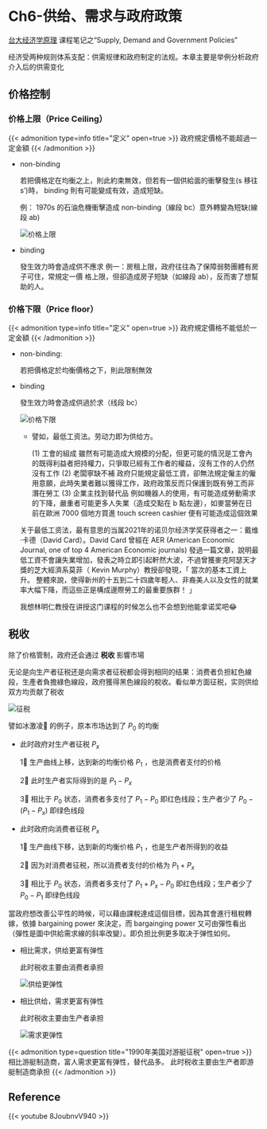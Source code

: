 # Ch6-供给、需求与政府政策




[台大经济学原理](http://ocw.aca.ntu.edu.tw/ntu-ocw/ocw/cou/102S116) 课程笔记之“Supply, Demand and Government Policies”

<!--more-->

经济受两种规则体系支配：供需规律和政府制定的法规。本章主要是举例分析政府介入后的供需变化

## 价格控制

### 价格上限（Price Ceiling）

{{< admonition type=info title="定义" open=true >}}
政府規定價格不能超過一定金額
{{< /admonition >}}



- non-binding
  
    若把價格定在均衡之上，則此約束無效，但若有一個供給面的衝擊發生(s 移往 s’)時， binding 則有可能變成有效，造成短缺。
    
    例： 1970s 的石油危機衝擊造成 non-binding（線段 bc）意外轉變為短缺(線段 ab)
    
    ![价格上限](https://raw.githubusercontent.com/unclehuzi/pic/master/img/Untitled.png)
    
- binding
  
    發生效力時會造成供不應求
    例一：房租上限，政府往往為了保障弱勢團體有房子可住，常規定一價
    格上限，但卻造成房子短缺（如線段 ab），反而害了想幫助的人。
    

### 价格下限（Price floor）

{{< admonition type=info title="定义" open=true >}}
政府規定價格不能低於一定金額
{{< /admonition >}}


- non-binding:
  
    若把價格定於均衡價格之下，則此限制無效
    
- binding
  
    發生效力時會造成供過於求（线段 bc）
    
    ![价格下限](https://raw.githubusercontent.com/unclehuzi/pic/master/img/Untitled%201.png)
    
    - 譬如，最低工资法。劳动力即为供给方。
      
        (1) 工會的組成
        雖然有可能造成大規模的分配，但更可能的情況是工會內的既得利益者把持權力，只爭取已經有工作者的權益，沒有工作的人仍然沒有工作
        (2) 老闆寧缺不補
        政府只能規定最低工資，卻無法規定僱主的僱用意願，此時失業者難以獲得工作，政府政策反而只保護到既有勞工而非潛在勞工
        (3) 企業主找到替代品
        例如機器人的使用，有可能造成勞動需求的下降，嚴重者可能更多人失業（造成交點在 b 點左邊），如麥當勞在日前在歐洲 7000 個地方買進 touch screen cashier 便有可能造成這個效果
    
    关于最低工资法，最有意思的当属2021年的诺贝尔经济学奖获得者之一：戴维·卡德（David Card）。David Card 曾經在 AER (American Economic Journal, one of top 4 American Economic journals) 發過一篇文章，說明最低工資不會讓失業增加，發表之時立即引起軒然大波，不過曾獲麥克阿瑟天才獎的芝大經濟系莫菲（ Kevin Murphy）教授卻發現，「 當次的基本工資上升。 整體來說，使得新州的十五到二十四歲年輕人、非裔美人以及女性的就業率大幅下降，而這些正是構成邊際勞工的最重要族群！ 」
    
    我想林明仁教授在讲授这门课程的时候怎么也不会想到他能拿诺奖吧😂
    

## 税收

除了价格管制，政府还会通过 **税收** 影響市場

无论是向生产者征税还是向需求者征税都会得到相同的结果：消费者负担紅色線段，生產者負擔綠色線段，政府獲得黑色線段的稅收。看似单方面征税，实则供给双方均贡献了税收

![征税](https://raw.githubusercontent.com/unclehuzi/pic/master/img/Untitled%202.png)

譬如冰激凌🍦 的例子，原本市场达到了 $P_0$ 的均衡

- 此时政府对生产者征税 $P_x$
  
    1⃣️ 生产曲线上移，达到新的均衡价格 $P_1$ ，也是消费者支付的价格
    
    2⃣️ 此时生产者实际得到的是 $P_1-P_x$ 
    
    3⃣️ 相比于 $P_0$ 状态，消费者多支付了 $P_1-P_0$ 即红色线段；生产者少了 $P_0-(P_1-P_x)$ 即绿色线段
    
- 此时政府向消费者征税 $P_x$
  
    1⃣️ 生产曲线下移，达到新的均衡价格 $P_1$ ，也是生产者所得到的收益
    
    2⃣️ 因为对消费者征税，所以消费者支付的价格为 $P_1+P_x$
    
    3⃣️ 相比于 $P_0$ 状态，消费者多支付了 $P_1+P_x-P_0$ 即红色线段；生产者少了 $P_0-P_1$ 即绿色线段
    

當政府想改善公平性的時候，可以藉由課稅達成這個目標，因為其會進行租稅轉嫁，依據 bargaining power 來決定，而 bargainging power 又可由彈性看出（彈性是圖中供給需求線的斜率改變）。即负担比例更多取决于弹性如何。

- 相比需求，供给更富有弹性
  
    此时税收主要由消费者承担
    
    ![供给更弹性](https://raw.githubusercontent.com/unclehuzi/pic/master/img/Untitled%203.png)
    
- 相比供给，需求更富有弹性
  
    此时税收主要由生产者承担
    
    ![需求更弹性](https://raw.githubusercontent.com/unclehuzi/pic/master/img/Untitled%204.png)
    




{{< admonition type=question title="1990年美国对游艇征税" open=true >}}
相比游艇制造商，富人需求更富有弹性，替代品多。
此时税收主要由生产者即游艇制造商承担
{{< /admonition >}}



## Reference



{{< youtube 8JoubnvV940 >}}





<head> 
    <script defer src="https://use.fontawesome.com/releases/v5.0.13/js/all.js"></script> 
    <script defer src="https://use.fontawesome.com/releases/v5.0.13/js/v4-shims.js"></script> 
</head> 
<link rel="stylesheet" href="https://use.fontawesome.com/releases/v5.0.13/css/all.css">

